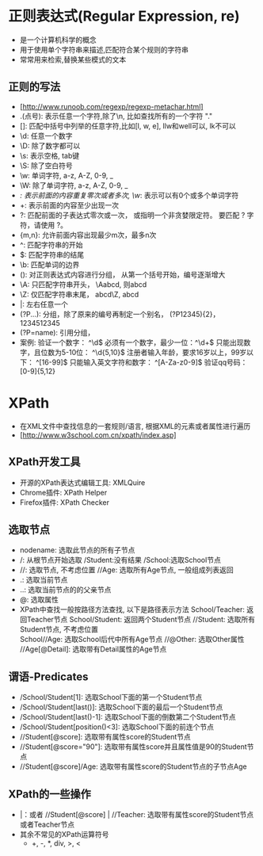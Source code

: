 # 正则表达式(Regular Expression, re)
- 是一个计算机科学的概念
- 用于使用单个字符串来描述,匹配符合某个规则的字符串
- 常常用来检索,替换某些模式的文本
## 正则的写法
- [http://www.runoob.com/regexp/regexp-metachar.html]
- .(点号): 表示任意一个字符,除了\n, 比如查找所有的一个字符 "\."
- []: 匹配中括号中列举的任意字符,比如[l, w, e], llw和well可以, lk不可以
- \d: 任意一个数字
- \D: 除了数字都可以
- \s: 表示空格, tab键
- \S: 除了空白符号
- \w: 单词字符, a-z, A-Z, 0-9, _
- \W: 除了单词字符, a-z, A-Z, 0-9, _
- *: 表示前面的内容重复零次或者多次, \w*: 表示可以有0个或多个单词字符
- +: 表示前面的内容至少出现一次
- ?: 匹配前面的子表达式零次或一次，
     或指明一个非贪婪限定符。
     要匹配 ? 字符，请使用 \?。
- {m,n}: 允许前面内容出现最少m次，最多n次
- ^: 匹配字符串的开始
- $: 匹配字符串的结尾
- \b: 匹配单词的边界
- (): 对正则表达式内容进行分组， 从第一个括号开始，编号逐渐增大      
- \A: 只匹配字符串开头， \Aabcd, 则abcd
- \Z: 仅匹配字符串末尾， abcd\Z, abcd
- |: 左右任意一个
- (?P<name>...): 分组，除了原来的编号再制定一个别名， (?P<id>12345){2}， 1234512345
- (?P=name): 引用分组，
- 案例:
        验证一个数字： ^\d$
        必须有一个数字，最少一位：^\d+$
        只能出现数字，且位数为5-10位： ^\d{5,10}$
        注册者输入年龄，要求16岁以上，99岁以下： ^[16-99]$
        只能输入英文字符和数字： ^[A-Za-z0-9]$
        验证qq号码： [0-9]{5,12}
# XPath
- 在XML文件中查找信息的一套规则/语言, 根据XML的元素或者属性进行遍历
- [http://www.w3school.com.cn/xpath/index.asp]
## XPath开发工具
- 开源的XPath表达式编辑工具: XMLQuire
- Chrome插件: XPath Helper
- Firefox插件: XPath Checker
## 选取节点
- nodename: 选取此节点的所有子节点
- /: 从根节点开始选取
     /Student:没有结果
     /School:选取School节点
- //: 选取节点, 不考虑位置
     //Age: 选取所有Age节点, 一般组成列表返回
- .: 选取当前节点
- ..: 选取当前节点的的父亲节点
- @: 选取属性
- XPath中查找一般按路径方法查找, 以下是路径表示方法
     School/Teacher: 返回Teacher节点
     School/Student: 返回两个Student节点
     //Student: 选取所有Student节点, 不考虑位置     
     School//Age: 选取School后代中所有Age节点
     //@Other: 选取Other属性
     //Age[@Detail]: 选取带有Detail属性的Age节点
## 谓语-Predicates
- /School/Student[1]: 选取School下面的第一个Student节点
- /School/Student[last()]: 选取School下面的最后一个Student节点
- /School/Student[last()-1]: 选取School下面的倒数第二个Student节点
- /School/Student[position()<3]: 选取School下面的前连个节点
- //Student[@score]: 选取带有属性score的Student节点
- //Student[@score="90"]: 选取带有属性score并且属性值是90的Student节点
- //Student[@score]/Age: 选取带有属性score的Student节点的子节点Age
## XPath的一些操作
- |：或者
     //Student[@score] | //Teacher: 选取带有属性score的Student节点或者Teacher节点
- 其余不常见的XPath运算符号
  - +, -, *, div, >, <






